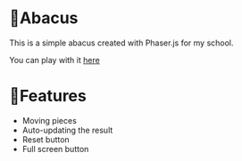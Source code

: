 # 🧮Abacus

This is a simple abacus created with Phaser.js for my school.

You can play with it [here](https://jbhv03.github.io/Abacus-js/)

# 🧰Features 
- Moving pieces
- Auto-updating the result
- Reset button
- Full screen button
